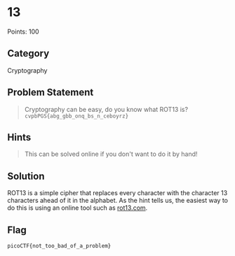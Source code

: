 # 13
Points: 100
## Category
Cryptography
## Problem Statement
> Cryptography can be easy, do you know what ROT13 is? `cvpbPGS{abg_gbb_onq_bs_n_ceboyrz}`
## Hints
> This can be solved online if you don't want to do it by hand!
## Solution
ROT13 is a simple cipher that replaces every character with the character 13 characters ahead of it in the alphabet. As the hint tells us, the easiest way to do this is using an online tool such as [rot13.com](https://rot13.com/).
## Flag
`picoCTF{not_too_bad_of_a_problem}`